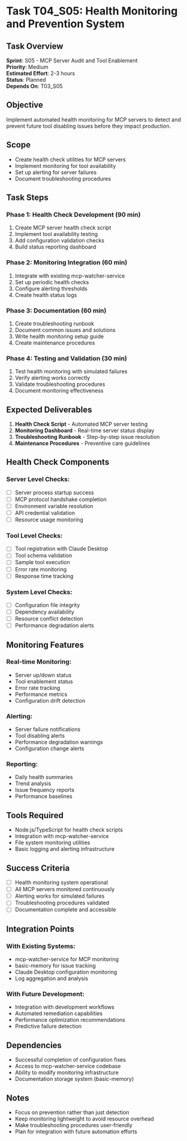 # Task T04_S05: Health Monitoring and Prevention System

## Task Overview
**Sprint**: S05 - MCP Server Audit and Tool Enablement  
**Priority**: Medium  
**Estimated Effort**: 2-3 hours  
**Status**: Planned  
**Depends On**: T03_S05  

## Objective
Implement automated health monitoring for MCP servers to detect and prevent future tool disabling issues before they impact production.

## Scope
- Create health check utilities for MCP servers
- Implement monitoring for tool availability
- Set up alerting for server failures
- Document troubleshooting procedures

## Task Steps

### Phase 1: Health Check Development (90 min)
1. Create MCP server health check script
2. Implement tool availability testing
3. Add configuration validation checks
4. Build status reporting dashboard

### Phase 2: Monitoring Integration (60 min)
1. Integrate with existing mcp-watcher-service
2. Set up periodic health checks
3. Configure alerting thresholds
4. Create health status logs

### Phase 3: Documentation (60 min)
1. Create troubleshooting runbook
2. Document common issues and solutions
3. Write health monitoring setup guide
4. Create maintenance procedures

### Phase 4: Testing and Validation (30 min)
1. Test health monitoring with simulated failures
2. Verify alerting works correctly
3. Validate troubleshooting procedures
4. Document monitoring effectiveness

## Expected Deliverables
1. **Health Check Script** - Automated MCP server testing
2. **Monitoring Dashboard** - Real-time server status display
3. **Troubleshooting Runbook** - Step-by-step issue resolution
4. **Maintenance Procedures** - Preventive care guidelines

## Health Check Components
### Server Level Checks:
- [ ] Server process startup success
- [ ] MCP protocol handshake completion
- [ ] Environment variable resolution
- [ ] API credential validation
- [ ] Resource usage monitoring

### Tool Level Checks:
- [ ] Tool registration with Claude Desktop
- [ ] Tool schema validation
- [ ] Sample tool execution
- [ ] Error rate monitoring
- [ ] Response time tracking

### System Level Checks:
- [ ] Configuration file integrity
- [ ] Dependency availability
- [ ] Resource conflict detection
- [ ] Performance degradation alerts

## Monitoring Features
### Real-time Monitoring:
- Server up/down status
- Tool enablement status
- Error rate tracking
- Performance metrics
- Configuration drift detection

### Alerting:
- Server failure notifications
- Tool disabling alerts
- Performance degradation warnings
- Configuration change alerts

### Reporting:
- Daily health summaries
- Trend analysis
- Issue frequency reports
- Performance baselines

## Tools Required
- Node.js/TypeScript for health check scripts
- Integration with mcp-watcher-service
- File system monitoring utilities
- Basic logging and alerting infrastructure

## Success Criteria
- [ ] Health monitoring system operational
- [ ] All MCP servers monitored continuously
- [ ] Alerting works for simulated failures
- [ ] Troubleshooting procedures validated
- [ ] Documentation complete and accessible

## Integration Points
### With Existing Systems:
- mcp-watcher-service for MCP monitoring
- basic-memory for issue tracking
- Claude Desktop configuration monitoring
- Log aggregation and analysis

### With Future Development:
- Integration with development workflows
- Automated remediation capabilities
- Performance optimization recommendations
- Predictive failure detection

## Dependencies
- Successful completion of configuration fixes
- Access to mcp-watcher-service codebase
- Ability to modify monitoring infrastructure
- Documentation storage system (basic-memory)

## Notes
- Focus on prevention rather than just detection
- Keep monitoring lightweight to avoid resource overhead
- Make troubleshooting procedures user-friendly
- Plan for integration with future automation efforts